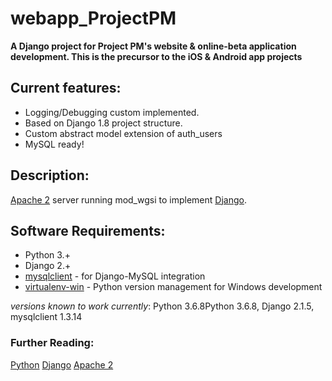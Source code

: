 # webapp_ProjectPM

**A Django project for Project PM's website & online-beta application development. This is the precursor to the iOS & Android app projects**

## Current features:
* Logging/Debugging custom implemented.
* Based on Django 1.8 project structure.
* Custom abstract model extension of auth_users
* MySQL ready!

## Description:
[Apache 2](https://httpd.apache.org/docs/2.4/) server running mod_wgsi to implement [Django](https://www.djangoproject.com/).

## Software Requirements:
* Python 3.+
* Django 2.+
* [mysqlclient](https://pypi.org/project/mysqlclient/) - for Django-MySQL integration
* [virtualenv-win](https://pypi.org/project/virtualenvwrapper-win/) - Python version management for Windows development

*versions known to work currently*: Python 3.6.8Python 3.6.8, Django 2.1.5, mysqlclient 1.3.14

### Further Reading:
[Python](https://www.python.org/)
[Django](https://www.djangoproject.com/)
[Apache 2](https://httpd.apache.org/docs/2.4/)
